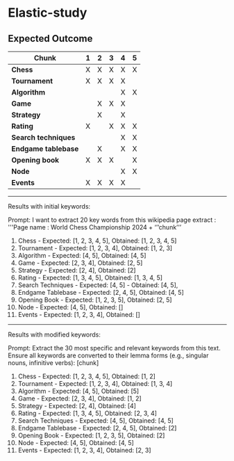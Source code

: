 # Elastic-study

## Expected Outcome
| Chunk               | 1   | 2   | 3   | 4   | 5   |
|---------------------|-----|-----|-----|-----|-----|
| **Chess**           | X   | X   | X   | X   | X   |
| **Tournament**      | X   | X   | X   | X   |     |
| **Algorithm**       |     |     |     | X   | X   |
| **Game**            |     | X   | X   | X   |     |
| **Strategy**        |     | X   |     | X   |     |
| **Rating**          | X   |     | X   | X   | X   |
| **Search techniques**|     |     |     | X   | X   |
| **Endgame tablebase**|     | X   |     | X   | X   |
| **Opening book**    | X   | X   | X   |     | X   |
| **Node**            |     |     |     | X   | X   |
| **Events**          | X   | X   | X   | X   |     |

***

Results with initial keywords:

Prompt: I want to extract 20 key words from this wikipedia page extract : '''Page name : World Chess Championship 2024 + ‘’’chunk’’’

1. Chess - Expected: \[1, 2, 3, 4, 5\], Obtained: \[1, 2, 3, 4, 5\]
2. Tournament - Expected: \[1, 2, 3, 4\], Obtained: \[1, 2, 3\]
3. Algorithm - Expected: \[4, 5\], Obtained: \[4, 5\]
4. Game - Expected: \[2, 3, 4\], Obtained: \[2, 5\]
5. Strategy - Expected: \[2, 4\], Obtained: \[2\]
6. Rating - Expected: \[1, 3, 4, 5\], Obtained: \[1, 3, 4, 5\]
7. Search Techniques - Expected: \[4, 5\] - Obtained: \[4, 5\],
8. Endgame Tablebase - Expected: \[2, 4, 5\], Obtained: \[4, 5\]
9. Opening Book - Expected: \[1, 2, 3, 5\], Obtained: \[2, 5\]
10. Node - Expected: \[4, 5\], Obtained: \[\]
11. Events - Expected: \[1, 2, 3, 4\], Obtained: \[\]

***

Results with modified keywords:

Prompt: Extract the 30 most specific and relevant keywords from this text. Ensure all keywords are converted to their lemma forms (e.g., singular nouns, infinitive verbs): [chunk]

1. Chess - Expected: \[1, 2, 3, 4, 5\], Obtained: \[1, 2\]
2. Tournament - Expected: \[1, 2, 3, 4\], Obtained: \[1, 3, 4\]
3. Algorithm - Expected: \[4, 5\], Obtained: \[5\]
5. Game - Expected: \[2, 3, 4\], Obtained: \[1, 2\]
6. Strategy - Expected: \[2, 4\], Obtained: \[4\]
7. Rating - Expected: \[1, 3, 4, 5\], Obtained: \[2, 3, 4\]
8. Search Techniques - Expected: \[4, 5\], Obtained: \[4, 5\]
9. Endgame Tablebase - Expected: \[2, 4, 5\], Obtained: \[2\]
10. Opening Book - Expected: \[1, 2, 3, 5\], Obtained: \[2\]
11. Node - Expected: \[4, 5\], Obtained: \[4, 5\]
12. Events - Expected: \[1, 2, 3, 4\], Obtained: \[2, 3\]
